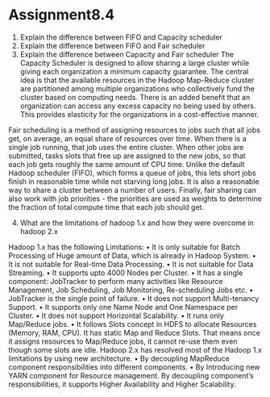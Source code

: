 # Assignment8.4

1.	Explain the difference between FIFO and Capacity scheduler
2.	Explain the difference between FIFO and Fair scheduler
3.	Explain the difference between Capacity and Fair scheduler
The Capacity Scheduler is designed to allow sharing a large cluster while giving each organization a minimum capacity guarantee. The central idea is that the available resources in the Hadoop Map-Reduce cluster are partitioned among multiple organizations who collectively fund the cluster based on computing needs. There is an added benefit that an organization can access any excess capacity no being used by others. This provides elasticity for the organizations in a cost-effective manner.

Fair scheduling is a method of assigning resources to jobs such that all jobs get, on average, an equal share of resources over time. When there is a single job running, that job uses the entire cluster. When other jobs are submitted, tasks slots that free up are assigned to the new jobs, so that each job gets roughly the same amount of CPU time. Unlike the default Hadoop scheduler (FIFO), which forms a queue of jobs, this lets short jobs finish in reasonable time while not starving long jobs. It is also a reasonable way to share a cluster between a number of users. Finally, fair sharing can also work with job priorities - the priorities are used as weights to determine the fraction of total compute time that each job should get.

4.	What are the limitations of hadoop 1.x and how they were overcome in hadoop 2.x 

Hadoop 1.x has the following Limitations:
•	It is only suitable for Batch Processing of Huge amount of Data, which is already in Hadoop System.
•	It is not suitable for Real-time Data Processing.
•	It is not suitable for Data Streaming.
•	It supports upto 4000 Nodes per Cluster.
•	It has a single component: JobTracker to perform many activities like Resource Management, Job Scheduling, Job Monitoring, Re-scheduling Jobs etc.
•	JobTracker is the single point of failure.
•	It does not support Multi-tenancy Support.
•	It supports only one Name Node and One Namespace per Cluster.
•	It does not support Horizontal Scalability.
•	It runs only Map/Reduce jobs.
•	It follows Slots concept in HDFS to allocate Resources (Memory, RAM, CPU). It has static Map and Reduce Slots. That means once it assigns resources to Map/Reduce jobs, it cannot re-use them even though some slots are idle.
Hadoop 2.x has resolved most of the Hadoop 1.x limitations by using new architecture.
•	By decoupling MapReduce component responsibilities into different components.
•	By Introducing new YARN component for Resource management.
By decoupling component’s responsibilities, it supports Higher Availability and Higher Scalability.
